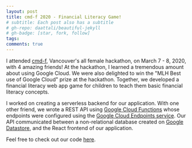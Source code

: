 ```yaml
---
layout: post
title: cmd-f 2020 - Financial Literacy Game!
# subtitle: Each post also has a subtitle
# gh-repo: daattali/beautiful-jekyll
# gh-badge: [star, fork, follow]
tags:
comments: true
---
```


I attended [cmd-f](https://cmd-f.nwplus.io/), Vancouver's all female hackathon, on March 7 - 8, 2020, with 4 amazing friends! At the hackathon, I learned a tremendous amount about using Google Cloud. We were also delighted to win the "MLH Best use of Google Cloud" prize at the hackathon. Together, we developed a financial literacy web app game for children to teach them basic financial literacy concepts.

I worked on creating a serverless backend for our application. With one other friend, we wrote a REST API using [Google Cloud Functions](https://cloud.google.com/functions/docs) whose endpoints were configured using the [Google Cloud Endpoints service](https://cloud.google.com/endpoints/docs/openapi/get-started-cloud-functions#endpoints_configure). Our API communicated between a non-relational database created on [Google Datastore](https://cloud.google.com/datastore/docs), and the React frontend of our application.

Feel free to check out our code [here](https://github.com/gokcedilek/cmdf-2020).
